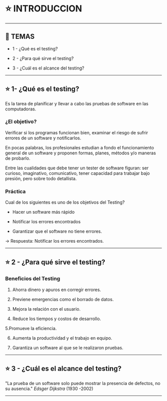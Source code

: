 # :star: INTRODUCCION

---

## :book: TEMAS

- 1 - ¿Qué es el testing?

- 2 - ¿Para qué sirve el testing?

- 3 - ¿Cuál es el alcance del testing? 



---

## :star: 1- ¿Qué es el testing?

Es la tarea de planificar y llevar a cabo las pruebas de software en las computadoras. 

### ¿El objetivo? 

Verificar si los programas funcionan bien, examinar el riesgo de sufrir errores de un software y notificarlos.

En pocas palabras, los profesionales estudian a fondo el funcionamiento general de un software y proponen formas, planes, métodos y/o maneras de probarlo. 

Entre las cualidades que debe tener un tester de software figuran: ser curioso, imaginativo, comunicativo, tener capacidad para trabajar bajo presión, pero sobre todo detallista.

### Práctica

 Cual de los siguientes es uno de los objetivos del Testing?

- Hacer un software más rápido 

- Notificar los errores encontrados

- Garantizar que el software no tiene errores.

-> Respuesta: Notificar los errores encontrados.

---

## :star:  2 - ¿Para qué sirve el testing?

### Beneficios del Testing

1. Ahorra dinero y apuros en corregir errores.

2. Previene emergencias como el borrado de datos.

3. Mejora la relación con el usuario.


4. Reduce los tiempos y costos de desarrollo.


5.Promueve la eficiencia.

6. Aumenta la productividad y el trabajo en equipo.

7. Garantiza un software al que se le realizaron pruebas.

---

## :star: 3 - ¿Cuál es el alcance del testing? 

"La prueba de un software solo puede mostrar la presencia de defectos, no su ausencia."
*Edsger Dijkstra* (1930 -2002)

---

